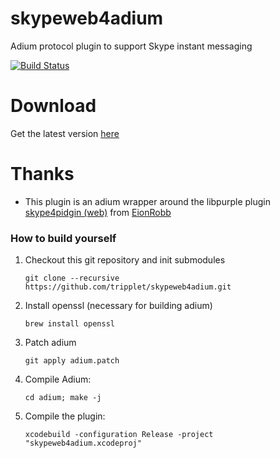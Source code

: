 skypeweb4adium
==============
Adium protocol plugin to support Skype instant messaging

[![Build Status](https://travis-ci.org/tripplet/skypeweb4adium.svg?branch=master)](https://travis-ci.org/tripplet/skypeweb4adium)

Download
========
Get the latest version [here](https://github.com/tripplet/skypeweb4adium/releases/)

Thanks
======
* This plugin is an adium wrapper around the libpurple plugin [skype4pidgin (web)](https://github.com/EionRobb/skype4pidgin/tree/master/skypeweb#readme) from [EionRobb](https://github.com/EionRobb)


### How to build yourself
1. Checkout this git repository and init submodules

   `git clone --recursive https://github.com/tripplet/skypeweb4adium.git`
   
2. Install openssl (necessary for building adium) 

   `brew install openssl`
  
3. Patch adium

   `git apply adium.patch`

4. Compile Adium:

   `cd adium; make -j`
   
5. Compile the plugin:

   `xcodebuild -configuration Release -project "skypeweb4adium.xcodeproj"`

